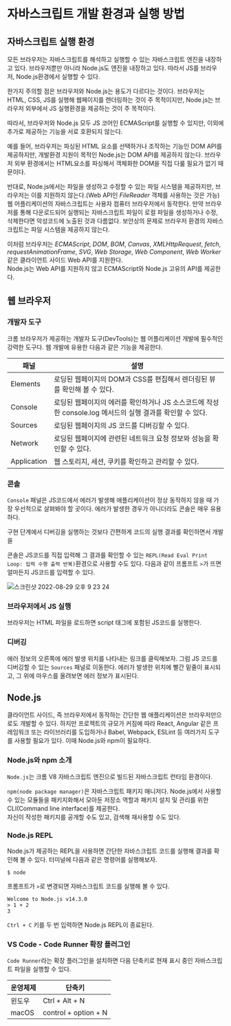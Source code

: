 # 자바스크립트 개발 환경과 실행 방법

## 자바스크립트 실행 환경

모든 브라우저는 자바스크립트를 해석하고 실행할 수 있는 자바스크립트 엔진을 내장하고 있다. 브라우저뿐만 아니라 Node.js도 엔진을 내장하고 있다. 따라서 JS를 브라우저, Node.js환경에서 실행할 수 있다.

한가지 주의할 점은 브라우저와 Node.js는 용도가 다르다는 것이다. 브라우저는 HTML, CSS, JS를 실행해 웹페이지를 렌더링하는 것이 주 목적이지만, Node.js는 브라우저 외부에서 JS 실행환경을 제공하는 것이 주 목적이다.

따라서, 브라우저와 Node.js 모두 JS 코어인 ECMAScript를 실행할 수 있지만, 이외에 추가로 제공하는 기능을 서로 호환되지 않는다.

예를 들어, 브라우저는 파싱된 HTML 요소를 선택하거나 조작하는 기능인 DOM API를 제공하지만, 개발환경 지원이 목적인 Node.js는 DOM API를 제공하지 않는다. 브라우저 외부 환경에서는 HTML요소를 파싱해서 객체화한 DOM을 직접 다룰 필요가 없기 때문이다.

반대로, Node.js에서는 파일을 생성하고 수정할 수 있는 파일 시스템을 제공하지만, 브라우저는 이를 지원하지 않는다.(Web API인 _FileReader_ 객체를 사용하는 것은 가능) 웹 어플리케이션의 자바스크립트는 사용자 컴퓨터 브라우저에서 동작한다. 만약 브라우저를 통해 다운로드되어 실행되는 자바스크립트 파일이 로컬 파일을 생성하거나 수정, 삭제한다면 악성코드에 노출된 것과 다름없다. 보안상의 문제로 브라우저 환경의 자바스크립트는 파일 시스템을 제공하지 않는다.

이처럼 브라우저는 _ECMAScript_, _DOM_, _BOM_, _Canvas_, _XMLHttpRequest_, _fetch_, _requestAnimationFrame_, _SVG_, _Web Storage_, _Web Component_, _Web Worker_ 같은 클라이언트 사이드 Web API를 지원한다.  
Node.js는 Web API를 지원하지 않고 ECMAScript와 Node.js 고유의 API를 제공한다.

## 웹 브라우저

### 개발자 도구

크롬 브라우저가 제공하는 개발자 도구(DevTools)는 웹 어플리케이션 개발에 필수적인 강력한 도구다. 웹 개발에 유용한 다음과 같은 기능을 제공한다.

| 패널 | 설명 |
| ---- | ---- |
| Elements | 로딩된 웹페이지의 DOM과 CSS를 편집해서 렌더링된 뷰를 확인해 볼 수 있다. |
| Console | 로딩된 웹페이지의 에러를 확인하거나 JS 소스코드에 작성한 console.log 메서드의 실행 결과를 확인할 수 있다. |
| Sources | 로딩된 웹페이지의 JS 코드를 디버깅할 수 있다. |
| Network | 로딩된 웹페이지에 관련된 네트워크 요청 정보와 성능을 확인할 수 있다. |
| Application | 웹 스토리지, 세션, 쿠키를 확인하고 관리할 수 있다. |

### 콘솔
`Console` 패널은 JS코드에서 에러가 발생해 애플리케이션이 정상 동작하지 않을 때 가장 우선적으로 살펴봐야 할 곳이다.
에러가 발생한 경우가 아니더라도 콘솔은 매우 유용하다.

구현 단계에서 디버깅을 실행하는 것보다 간편하게 코드의 실행 결과를 확인하면서 개발을

콘솔은 JS코드를 직접 입력해 그 결과를 확인할 수 있는 `REPL(Read Eval Print Loop: 입력 수행 출력 반복)`환경으로 사용할 수도 있다. 다음과 같이 프롬프트 `>`가 뜨면 얼마든지 JS코드를 입력할 수 있다.

![스크린샷 2022-08-29 오후 9 23 24](https://user-images.githubusercontent.com/63364990/187200229-7007e1ac-594b-496f-92f6-177e0edd7a87.png)

### 브라우저에서 JS 실행

브라우저는 HTML 파일을 로드하면 script 태그에 포함된 JS코드를 실행한다.

### 디버깅

에러 정보의 오른쪽에 에러 발생 위치를 나타내는 링크를 클릭해보자. 그럼 JS 코드를 디버깅할 수 있는 `Sources` 패널로 이동한다. 에러가 발생한 위치에 빨간 밑줄이 표시되고, 그 위에 마우스를 올려보면 에러 정보가 표시된다.

## Node.js

클라이언트 사이드, 즉 브라우저에서 동작하는 간단한 웹 애플리케이션은 브라우저만으로도 개발할 수 있다. 하지만 프로젝트의 규모가 커짐에 따라 React, Angular  같은 프레임워크 또는 라이브러리를 도입하거나 Babel, Webpack, ESLint 등 여러가지 도구를 사용할 필요가 있다. 이때 Node.js와 npm이 필요하다.

### Node.js와 npm 소개

`Node.js`는 크롬 V8 자바스크립트 엔진으로 빌드된 자바스크립트 런타임 환경이다.

`npm(node package manager)`은 자바스크립트 패키지 매니저다. Node.js에서 사용할 수 있는 모듈들을 패키지화해서 모아둔 저장소 역할과 패키지 설치 및 관리를 위한 CLI(Command line interface)를 제공한다.  
자신이 작성한 패키지를 공개할 수도 있고, 검색해 재사용할 수도 있다.

### Node.js REPL

Node.js가 제공하는 REPL을 사용하면 간단한 자바스크립트 코드를 실행해 결과를 확인해 볼 수 있다. 터미널에 다음과 같은 명령어를 실행해보자.

```console
$ node
```

프롬프트가 `>`로 변경되면 자바스크립트 코드를 실행해 볼 수 있다.

```console
Welcome to Node.js v14.3.0
> 1 + 2
3
```

`Ctrl + C` 키를 두 번 입력하면 Node.js REPL이 종료된다.

### VS Code - Code Runner 확장 플러그인

`Code Runner`라는 확장 플러그인을 설치하면 다음 단축키로 현재 표시 중인 자바스크립트 파일을 실행할 수 있다.

| 운영체제 | 단축키 |
| --- | --- |
| 윈도우 | Ctrl + Alt + N |
| macOS | control + option + N |

